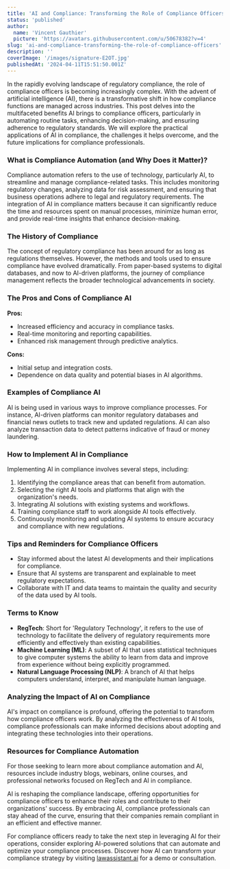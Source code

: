 ```yaml
---
title: 'AI and Compliance: Transforming the Role of Compliance Officers'
status: 'published'
author:
  name: 'Vincent Gauthier'
  picture: 'https://avatars.githubusercontent.com/u/50678382?v=4'
slug: 'ai-and-compliance-transforming-the-role-of-compliance-officers'
description: ''
coverImage: '/images/signature-E2OT.jpg'
publishedAt: '2024-04-11T15:51:50.001Z'
---
```


In the rapidly evolving landscape of regulatory compliance, the role of compliance officers is becoming increasingly complex. With the advent of artificial intelligence (AI), there is a transformative shift in how compliance functions are managed across industries. This post delves into the multifaceted benefits AI brings to compliance officers, particularly in automating routine tasks, enhancing decision-making, and ensuring adherence to regulatory standards. We will explore the practical applications of AI in compliance, the challenges it helps overcome, and the future implications for compliance professionals.

### **What is Compliance Automation (and Why Does it Matter)?**

Compliance automation refers to the use of technology, particularly AI, to streamline and manage compliance-related tasks. This includes monitoring regulatory changes, analyzing data for risk assessment, and ensuring that business operations adhere to legal and regulatory requirements. The integration of AI in compliance matters because it can significantly reduce the time and resources spent on manual processes, minimize human error, and provide real-time insights that enhance decision-making.

### **The History of Compliance**

The concept of regulatory compliance has been around for as long as regulations themselves. However, the methods and tools used to ensure compliance have evolved dramatically. From paper-based systems to digital databases, and now to AI-driven platforms, the journey of compliance management reflects the broader technological advancements in society.

### **The Pros and Cons of Compliance AI**

**Pros:**

- Increased efficiency and accuracy in compliance tasks.
- Real-time monitoring and reporting capabilities.
- Enhanced risk management through predictive analytics.

**Cons:**

- Initial setup and integration costs.
- Dependence on data quality and potential biases in AI algorithms.

### **Examples of Compliance AI**

AI is being used in various ways to improve compliance processes. For instance, AI-driven platforms can monitor regulatory databases and financial news outlets to track new and updated regulations. AI can also analyze transaction data to detect patterns indicative of fraud or money laundering.

### **How to Implement AI in Compliance**

Implementing AI in compliance involves several steps, including:

1. Identifying the compliance areas that can benefit from automation.
2. Selecting the right AI tools and platforms that align with the organization's needs.
3. Integrating AI solutions with existing systems and workflows.
4. Training compliance staff to work alongside AI tools effectively.
5. Continuously monitoring and updating AI systems to ensure accuracy and compliance with new regulations.

### **Tips and Reminders for Compliance Officers**

- Stay informed about the latest AI developments and their implications for compliance.
- Ensure that AI systems are transparent and explainable to meet regulatory expectations.
- Collaborate with IT and data teams to maintain the quality and security of the data used by AI tools.

### **Terms to Know**

- **RegTech**: Short for 'Regulatory Technology', it refers to the use of technology to facilitate the delivery of regulatory requirements more efficiently and effectively than existing capabilities.
- **Machine Learning (ML)**: A subset of AI that uses statistical techniques to give computer systems the ability to learn from data and improve from experience without being explicitly programmed.
- **Natural Language Processing (NLP)**: A branch of AI that helps computers understand, interpret, and manipulate human language.

### **Analyzing the Impact of AI on Compliance**

AI's impact on compliance is profound, offering the potential to transform how compliance officers work. By analyzing the effectiveness of AI tools, compliance professionals can make informed decisions about adopting and integrating these technologies into their operations.

### **Resources for Compliance Automation**

For those seeking to learn more about compliance automation and AI, resources include industry blogs, webinars, online courses, and professional networks focused on RegTech and AI in compliance.

AI is reshaping the compliance landscape, offering opportunities for compliance officers to enhance their roles and contribute to their organizations' success. By embracing AI, compliance professionals can stay ahead of the curve, ensuring that their companies remain compliant in an efficient and effective manner.

For compliance officers ready to take the next step in leveraging AI for their operations, consider exploring AI-powered solutions that can automate and optimize your compliance processes. Discover how AI can transform your compliance strategy by visiting [lawassistant.ai](http://lawassistant.ai) for a demo or consultation.